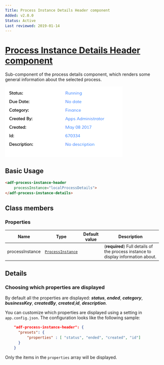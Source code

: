 ```yaml
---
Title: Process Instance Details Header component
Added: v2.0.0
Status: Active
Last reviewed: 2019-01-14
---
```


# [Process Instance Details Header component](../../../lib/process-services/src/lib/process-list/components/process-instance-header.component.ts "Defined in process-instance-header.component.ts")

Sub-component of the process details component, which renders some general information about the selected process.

![adf-process-instance-header](../../docassets/images/adf-process-instance-header-attachment.png)

## Basic Usage

```html
<adf-process-instance-header   
    processInstance="localProcessDetails">
</adf-process-instance-details>
```

## Class members

### Properties

| Name            | Type                                                                                                     | Default value | Description                                                                       |
| --------------- | -------------------------------------------------------------------------------------------------------- | ------------- | --------------------------------------------------------------------------------- |
| processInstance | [`ProcessInstance`](../../../lib/process-services/src/lib/process-list/models/process-instance.model.ts) |               | (**required**) Full details of the process instance to display information about. |

## Details

### Choosing which properties are displayed

By default all the properties are displayed:
**_status_**, **_ended_**, **_category_**, **_businessKey_**, **_createdBy_**, **_created_**,**_id_**, **_description_**. 

You can customize which properties are displayed using a setting in `app.config.json`.
The configuration looks like the following sample:

```json
    "adf-process-instance-header": {
      "presets": {
          "properties" : [ "status", "ended", "created", "id"]
      }
    }
```

Only the items in the `properties` array will be displayed.
